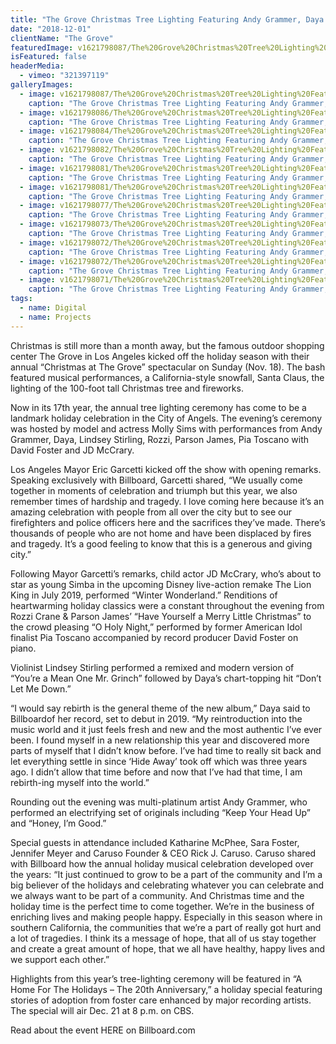 ```yaml
---
title: "The Grove Christmas Tree Lighting Featuring Andy Grammer, Daya & More"
date: "2018-12-01"
clientName: "The Grove"
featuredImage: v1621798087/The%20Grove%20Christmas%20Tree%20Lighting%20Featuring%20Andy%20Grammer%2C%20Daya%2C%20%20more/TG_MKX_3148_nbxugv.jpg
isFeatured: false
headerMedia:
  - vimeo: "321397119"
galleryImages:
  - image: v1621798087/The%20Grove%20Christmas%20Tree%20Lighting%20Featuring%20Andy%20Grammer%2C%20Daya%2C%20%20more/TG_MKX_2910_oyl5pe.jpg
    caption: "The Grove Christmas Tree Lighting Featuring Andy Grammer, Daya & More"
  - image: v1621798086/The%20Grove%20Christmas%20Tree%20Lighting%20Featuring%20Andy%20Grammer%2C%20Daya%2C%20%20more/TG_MEK_5194_cecdxo.jpg
    caption: "The Grove Christmas Tree Lighting Featuring Andy Grammer, Daya & More"
  - image: v1621798084/The%20Grove%20Christmas%20Tree%20Lighting%20Featuring%20Andy%20Grammer%2C%20Daya%2C%20%20more/DSC_4799_qqprzv.jpg
    caption: "The Grove Christmas Tree Lighting Featuring Andy Grammer, Daya & More"
  - image: v1621798082/The%20Grove%20Christmas%20Tree%20Lighting%20Featuring%20Andy%20Grammer%2C%20Daya%2C%20%20more/TG_MKX_2838_bo5kds.jpg
    caption: "The Grove Christmas Tree Lighting Featuring Andy Grammer, Daya & More"
  - image: v1621798081/The%20Grove%20Christmas%20Tree%20Lighting%20Featuring%20Andy%20Grammer%2C%20Daya%2C%20%20more/DSC_4162_ofcqek.jpg
    caption: "The Grove Christmas Tree Lighting Featuring Andy Grammer, Daya & More"
  - image: v1621798081/The%20Grove%20Christmas%20Tree%20Lighting%20Featuring%20Andy%20Grammer%2C%20Daya%2C%20%20more/DSC_4201_hl1jd0.jpg
    caption: "The Grove Christmas Tree Lighting Featuring Andy Grammer, Daya & More"
  - image: v1621798077/The%20Grove%20Christmas%20Tree%20Lighting%20Featuring%20Andy%20Grammer%2C%20Daya%2C%20%20more/DSC_5689_vx8vsb.jpg
    caption: "The Grove Christmas Tree Lighting Featuring Andy Grammer, Daya & More"
  - image: v1621798073/The%20Grove%20Christmas%20Tree%20Lighting%20Featuring%20Andy%20Grammer%2C%20Daya%2C%20%20more/DSC_4296_iltsuy.jpg
    caption: "The Grove Christmas Tree Lighting Featuring Andy Grammer, Daya & More"
  - image: v1621798072/The%20Grove%20Christmas%20Tree%20Lighting%20Featuring%20Andy%20Grammer%2C%20Daya%2C%20%20more/DSC_6208_lwz5ek.jpg
    caption: "The Grove Christmas Tree Lighting Featuring Andy Grammer, Daya & More"
  - image: v1621798072/The%20Grove%20Christmas%20Tree%20Lighting%20Featuring%20Andy%20Grammer%2C%20Daya%2C%20%20more/DSC_4867_ghvqf5.jpg
    caption: "The Grove Christmas Tree Lighting Featuring Andy Grammer, Daya & More"
  - image: v1621798071/The%20Grove%20Christmas%20Tree%20Lighting%20Featuring%20Andy%20Grammer%2C%20Daya%2C%20%20more/TG_MKX_3208_oclpex.jpg
    caption: "The Grove Christmas Tree Lighting Featuring Andy Grammer, Daya & More"
tags:
  - name: Digital
  - name: Projects
---
```


Christmas is still more than a month away, but the famous outdoor shopping center The Grove in Los Angeles kicked off the holiday season with their annual “Christmas at The Grove” spectacular on Sunday (Nov. 18). The bash featured musical performances, a California-style snowfall, Santa Claus, the lighting of the 100-foot tall Christmas tree and fireworks.   

Now in its 17th year, the annual tree lighting ceremony has come to be a landmark holiday celebration in the City of Angels. The evening’s ceremony was hosted by model and actress Molly Sims with performances from Andy Grammer, Daya, Lindsey Stirling, Rozzi, Parson James, Pia Toscano with David Foster and JD McCrary.

Los Angeles Mayor Eric Garcetti kicked off the show with opening remarks. Speaking exclusively with Billboard, Garcetti shared, “We usually come together in moments of celebration and triumph but this year, we also remember times of hardship and tragedy. I love coming here because it’s an amazing celebration with people from all over the city but to see our firefighters and police officers here and the sacrifices they’ve made. There’s thousands of people who are not home and have been displaced by fires and tragedy. It’s a good feeling to know that this is a generous and giving city.”

Following Mayor Garcetti’s remarks, child actor JD McCrary, who’s about to star as young Simba in the upcoming Disney live-action remake The Lion King in July 2019, performed “Winter Wonderland.” Renditions of heartwarming holiday classics were a constant throughout the evening from Rozzi Crane & Parson James’ “Have Yourself a Merry Little Christmas” to the crowd pleasing “O Holy Night,” performed by former American Idol finalist Pia Toscano accompanied by record producer David Foster on piano.

Violinist Lindsey Stirling performed a remixed and modern version of “You’re a Mean One Mr. Grinch” followed by Daya’s chart-topping hit “Don’t Let Me Down.” 

“I would say rebirth is the general theme of the new album,” Daya said to Billboardof her record, set to debut in 2019. “My reintroduction into the music world and it just feels fresh and new and the most authentic I’ve ever been. I found myself in a new relationship this year and discovered more parts of myself that I didn’t know before. I’ve had time to really sit back and let everything settle in since ‘Hide Away’ took off which was three years ago. I didn’t allow that time before and now that I’ve had that time, I am rebirth-ing myself into the world.”

Rounding out the evening was multi-platinum artist Andy Grammer, who performed an electrifying set of originals including “Keep Your Head Up” and “Honey, I’m Good.”

Special guests in attendance included Katharine McPhee, Sara Foster, Jennifer Meyer and Caruso Founder & CEO Rick J. Caruso. Caruso shared with Billboard how the annual holiday musical celebration developed over the years: “It just continued to grow to be a part of the community and I’m a big believer of the holidays and celebrating whatever you can celebrate and we always want to be part of a community. And Christmas time and the holiday time is the perfect time to come together. We’re in the business of enriching lives and making people happy. Especially in this season where in southern California, the communities that we’re a part of really got hurt and a lot of tragedies. I think its a message of hope, that all of us stay together and create a great amount of hope, that we all have healthy, happy lives and we support each other.”

Highlights from this year’s tree-lighting ceremony will be featured in “A Home For The Holidays – The 20th Anniversary,” a holiday special featuring stories of adoption from foster care enhanced by major recording artists. The special will air Dec. 21 at 8 p.m. on CBS.

Read about the event HERE on Billboard.com
